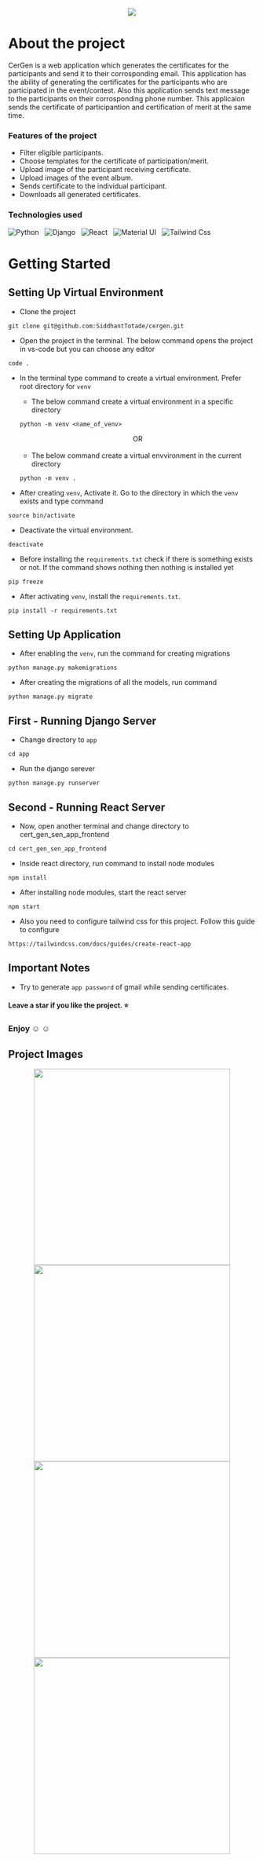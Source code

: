 <div align="center" >
  <img src="https://github.com/SiddhantTotade/certificate-generator-and-sender/blob/main/app_images/CerGen.png" />
</div>

# About the project
CerGen is a web application which generates the certificates for the participants and send it to their corrosponding email. This application has the ability of generating the certificates for the participants who are participated in the event/contest. Also this application sends text message to the participants on their corrosponding phone number. This applicaion sends the certificate of participantion and certification of merit at the same time.

### Features of the project
+ Filter eligible participants.
+ Choose templates for the certificate of participation/merit.
+ Upload image of the participant receiving certificate.
+ Upload images of the event album.
+ Sends certificate to the individual participant.
+ Downloads all generated certificates.

### Technologies used
![Python](https://img.shields.io/badge/Python-FFD43B?style=for-the-badge&logo=python&logoColor=blue) &nbsp; ![Django](https://img.shields.io/badge/Django-092E20?style=for-the-badge&logo=django&logoColor=green) &nbsp; ![React](https://img.shields.io/badge/React-20232A?style=for-the-badge&logo=react&logoColor=61DAFB) &nbsp; ![Material UI](https://img.shields.io/badge/Material%20UI-007FFF?style=for-the-badge&logo=mui&logoColor=white) &nbsp; ![Tailwind Css](https://img.shields.io/badge/Tailwind_CSS-38B2AC?style=for-the-badge&logo=tailwind-css&logoColor=white)

# Getting Started

## Setting Up Virtual Environment
+ Clone the project
```shell
git clone git@github.com:SiddhantTotade/cergen.git
```
+ Open the project in the terminal. The below command opens the project in vs-code but you can choose any editor
```shell
code .
```
+ In the terminal type command to create a virtual environment. Prefer root directory for `venv`
    + The below command create a virtual environment in a specific directory
  ```shell
  python -m venv <name_of_venv>
  ```
  <div align="center">
  OR
  </div>
  &nbsp;
  
    + The below command create a virtual envvironment in the current directory
  ```shell
  python -m venv .
  ```
+ After creating `venv`, Activate it. Go to the directory in which the `venv` exists and type command
```shell
source bin/activate
```
+ Deactivate the virtual environment.
```shell
deactivate
```
+ Before installing the `requirements.txt` check if there is something exists or not. If the command shows nothing then nothing is installed yet 
```shell
pip freeze
```
+ After activating `venv`, install the `requirements.txt`.
```shell
pip install -r requirements.txt
```
## Setting Up Application
+ After enabling the `venv`, run the command for creating migrations
```shell
python manage.py makemigrations
```
+ After creating the migrations of all the models, run command
```shell
python manage.py migrate
```

## First - Running Django Server
+ Change directory to `app`
```shell
cd app
```
+ Run the django serever
```shell
python manage.py runserver
```

## Second - Running React Server
+ Now, open another terminal and change directory to cert_gen_sen_app_frontend
```shell
cd cert_gen_sen_app_frontend
```
+ Inside react directory, run command to install node modules
```shell
npm install
```
+ After installing node modules, start the react server
```shell
npm start
```
+ Also you need to configure tailwind css for this project. Follow this guide to configure
```shell
https://tailwindcss.com/docs/guides/create-react-app
```
## Important Notes
+ Try to generate `app password` of gmail while sending certificates.

#### Leave a star if you like the project. :star:
### Enjoy :relaxed: :relaxed:

## Project Images
<div align="center" gap="10px" display="flex">

<img src="https://github.com/SiddhantTotade/certificate-generator-and-sender/blob/main/app_images/app_image_1.png" width="400px" />
<img src="https://github.com/SiddhantTotade/certificate-generator-and-sender/blob/main/app_images/app_image_2.png" width="400px" />
<img src="https://github.com/SiddhantTotade/certificate-generator-and-sender/blob/main/app_images/certificate_before.png" width="400px" />
<img src="https://github.com/SiddhantTotade/certificate-generator-and-sender/blob/main/app_images/certificate_after.png" width="400px" />

<div/>
